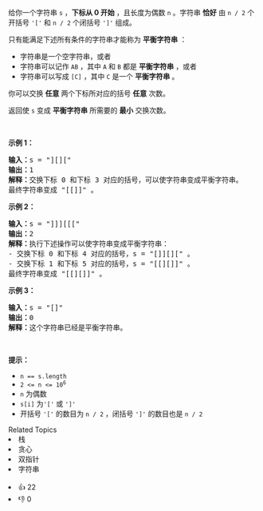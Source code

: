 <p>给你一个字符串 <code>s</code> ，<strong>下标从 0 开始</strong> ，且长度为偶数 <code>n</code> 。字符串 <strong>恰好</strong> 由 <code>n / 2</code> 个开括号 <code>'['</code> 和 <code>n / 2</code> 个闭括号 <code>']'</code> 组成。</p>

<p>只有能满足下述所有条件的字符串才能称为 <strong>平衡字符串</strong> ：</p>

<ul>
	<li>字符串是一个空字符串，或者</li>
	<li>字符串可以记作 <code>AB</code> ，其中 <code>A</code> 和 <code>B</code> 都是 <strong>平衡字符串</strong> ，或者</li>
	<li>字符串可以写成 <code>[C]</code> ，其中 <code>C</code> 是一个 <strong>平衡字符串</strong> 。</li>
</ul>

<p>你可以交换 <strong>任意</strong> 两个下标所对应的括号 <strong>任意</strong> 次数。</p>

<p>返回使<em> </em><code>s</code> 变成 <strong>平衡字符串</strong> 所需要的 <strong>最小</strong> 交换次数。</p>

<p>&nbsp;</p>

<p><strong>示例 1：</strong></p>

<pre>
<strong>输入：</strong>s = "][]["
<strong>输出：</strong>1
<strong>解释：</strong>交换下标 0 和下标 3 对应的括号，可以使字符串变成平衡字符串。
最终字符串变成 "[[]]" 。
</pre>

<p><strong>示例 2：</strong></p>

<pre>
<strong>输入：</strong>s = "]]][[["
<strong>输出：</strong>2
<strong>解释：</strong>执行下述操作可以使字符串变成平衡字符串：
- 交换下标 0 和下标 4 对应的括号，s = "[]][][" 。
- 交换下标 1 和下标 5 对应的括号，s = "[[][]]" 。
最终字符串变成 "[[][]]" 。
</pre>

<p><strong>示例 3：</strong></p>

<pre>
<strong>输入：</strong>s = "[]"
<strong>输出：</strong>0
<strong>解释：</strong>这个字符串已经是平衡字符串。
</pre>

<p>&nbsp;</p>

<p><strong>提示：</strong></p>

<ul>
	<li><code>n == s.length</code></li>
	<li><code>2 &lt;= n &lt;= 10<sup>6</sup></code></li>
	<li><code>n</code> 为偶数</li>
	<li><code>s[i]</code> 为<code>'['</code> 或 <code>']'</code></li>
	<li>开括号 <code>'['</code> 的数目为 <code>n / 2</code> ，闭括号 <code>']'</code> 的数目也是 <code>n / 2</code></li>
</ul>
<div><div>Related Topics</div><div><li>栈</li><li>贪心</li><li>双指针</li><li>字符串</li></div></div><br><div><li>👍 22</li><li>👎 0</li></div>